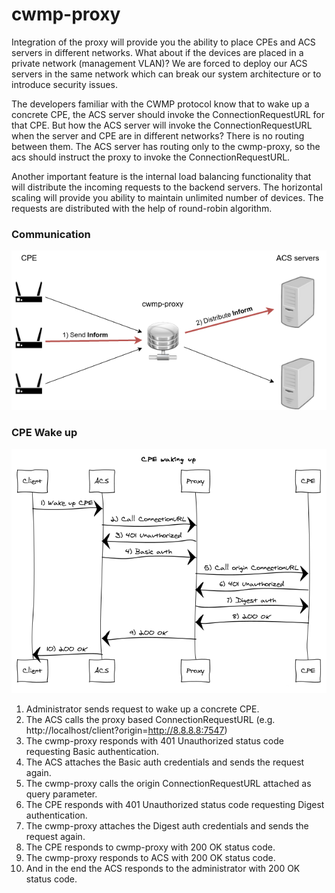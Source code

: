 # cwmp-proxy
Integration of the proxy will provide you the ability to place CPEs and ACS servers in different networks. What about if the devices are placed in a private network (management VLAN)? We are forced to deploy our ACS servers in the same network which can break our system architecture or to introduce security issues.

The developers familiar with the CWMP protocol know that to wake up a concrete CPE, the ACS server should invoke the ConnectionRequestURL for that CPE. But how the ACS server will invoke the ConnectionRequestURL when the server and CPE are in different networks? There is no routing between them. The ACS server has routing only to the cwmp-proxy, so the acs should instruct the proxy to invoke the ConnectionRequestURL. 

Another important feature is the internal load balancing functionality that will distribute the incoming requests to the backend servers. The horizontal scaling will provide you ability to maintain unlimited number of devices. The requests are distributed with the help of round-robin algorithm.

### Communication
![CWMP Proxy](doc/images/proxy.png)

### CPE Wake up
![CPE Wake up](doc/images/wakeup.png)

1. Administrator sends request to wake up a concrete CPE.
2. The ACS calls the proxy based ConnectionRequestURL (e.g. http://localhost/client?origin=http://8.8.8.8:7547)
3. The cwmp-proxy responds with 401 Unauthorized status code requesting Basic authentication.
4. The ACS attaches the Basic auth credentials and sends the request again.
5. The cwmp-proxy calls the origin ConnectionRequestURL attached as query parameter.
6. The CPE responds with 401 Unauthorized status code requesting Digest authentication.
7. The cwmp-proxy attaches the Digest auth credentials and sends the request again.
8. The CPE responds to cwmp-proxy with 200 OK status code.
9. The cwmp-proxy responds to ACS with 200 OK status code.
10. And in the end the ACS responds to the administrator with 200 OK status code.

